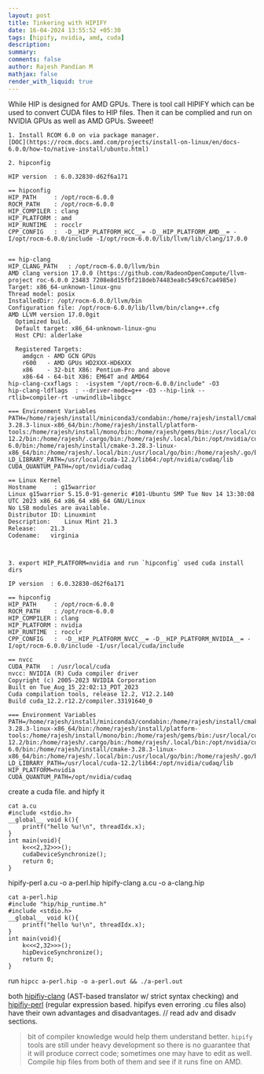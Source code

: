 ```yaml
---
layout: post
title: Tinkering with HIPIFY
date: 16-04-2024 13:55:52 +05:30
tags: [hipify, nvidia, amd, cuda]
description:
summary:
comments: false
author: Rajesh Pandian M
mathjax: false
render_with_liquid: true
---
```


While HIP is designed for AMD GPUs. There is tool call HIPIFY which can be used to convert CUDA files to HIP files. 
Then it can be complied and run on NVIDIA GPUs as well as AMD GPUs. Sweeet!

```
1. Install RCOM 6.0 on via package manager. 
[DOC](https://rocm.docs.amd.com/projects/install-on-linux/en/docs-6.0.0/how-to/native-install/ubuntu.html) 

2. hipconfig

HIP version  : 6.0.32830-d62f6a171

== hipconfig
HIP_PATH     : /opt/rocm-6.0.0
ROCM_PATH    : /opt/rocm-6.0.0
HIP_COMPILER : clang
HIP_PLATFORM : amd
HIP_RUNTIME  : rocclr
CPP_CONFIG   :  -D__HIP_PLATFORM_HCC__= -D__HIP_PLATFORM_AMD__= -I/opt/rocm-6.0.0/include -I/opt/rocm-6.0.0/lib/llvm/lib/clang/17.0.0
 

== hip-clang
HIP_CLANG_PATH   : /opt/rocm-6.0.0/llvm/bin
AMD clang version 17.0.0 (https://github.com/RadeonOpenCompute/llvm-project roc-6.0.0 23483 7208e8d15fbf218deb74483ea8c549c67ca4985e)
Target: x86_64-unknown-linux-gnu
Thread model: posix
InstalledDir: /opt/rocm-6.0.0/llvm/bin
Configuration file: /opt/rocm-6.0.0/lib/llvm/bin/clang++.cfg
AMD LLVM version 17.0.0git
  Optimized build.
  Default target: x86_64-unknown-linux-gnu
  Host CPU: alderlake

  Registered Targets:
    amdgcn - AMD GCN GPUs
    r600   - AMD GPUs HD2XXX-HD6XXX
    x86    - 32-bit X86: Pentium-Pro and above
    x86-64 - 64-bit X86: EM64T and AMD64
hip-clang-cxxflags :  -isystem "/opt/rocm-6.0.0/include" -O3
hip-clang-ldflags  : --driver-mode=g++ -O3 --hip-link --rtlib=compiler-rt -unwindlib=libgcc

=== Environment Variables
PATH=/home/rajesh/install/miniconda3/condabin:/home/rajesh/install/cmake-3.28.3-linux-x86_64/bin:/home/rajesh/install/platform-tools:/home/rajesh/install/mono/bin:/home/rajesh/gems/bin:/usr/local/cuda-12.2/bin:/home/rajesh/.cargo/bin:/home/rajesh/.local/bin:/opt/nvidia/cudaq/bin:/usr/local/sbin:/usr/local/bin:/usr/sbin:/usr/bin:/sbin:/bin:/usr/games:/usr/local/games:/snap/bin:/opt/rocm-6.0/bin:/home/rajesh/install/cmake-3.28.3-linux-x86_64/bin:/home/rajesh/.local/bin:/usr/local/go/bin:/home/rajesh/.go/bin
LD_LIBRARY_PATH=/usr/local/cuda-12.2/lib64:/opt/nvidia/cudaq/lib
CUDA_QUANTUM_PATH=/opt/nvidia/cudaq

== Linux Kernel
Hostname     : g15warrior
Linux g15warrior 5.15.0-91-generic #101-Ubuntu SMP Tue Nov 14 13:30:08 UTC 2023 x86_64 x86_64 x86_64 GNU/Linux
No LSB modules are available.
Distributor ID:	Linuxmint
Description:	Linux Mint 21.3
Release:	21.3
Codename:	virginia



3. export HIP_PLATFORM=nvidia and run `hipconfig` used cuda install dirs

IP version  : 6.0.32830-d62f6a171

== hipconfig
HIP_PATH     : /opt/rocm-6.0.0
ROCM_PATH    : /opt/rocm-6.0.0
HIP_COMPILER : clang
HIP_PLATFORM : nvidia
HIP_RUNTIME  : rocclr
CPP_CONFIG   :  -D__HIP_PLATFORM_NVCC__= -D__HIP_PLATFORM_NVIDIA__= -I/opt/rocm-6.0.0/include -I/usr/local/cuda/include

== nvcc
CUDA_PATH   : /usr/local/cuda
nvcc: NVIDIA (R) Cuda compiler driver
Copyright (c) 2005-2023 NVIDIA Corporation
Built on Tue_Aug_15_22:02:13_PDT_2023
Cuda compilation tools, release 12.2, V12.2.140
Build cuda_12.2.r12.2/compiler.33191640_0

=== Environment Variables
PATH=/home/rajesh/install/miniconda3/condabin:/home/rajesh/install/cmake-3.28.3-linux-x86_64/bin:/home/rajesh/install/platform-tools:/home/rajesh/install/mono/bin:/home/rajesh/gems/bin:/usr/local/cuda-12.2/bin:/home/rajesh/.cargo/bin:/home/rajesh/.local/bin:/opt/nvidia/cudaq/bin:/usr/local/sbin:/usr/local/bin:/usr/sbin:/usr/bin:/sbin:/bin:/usr/games:/usr/local/games:/snap/bin:/opt/rocm-6.0/bin:/home/rajesh/install/cmake-3.28.3-linux-x86_64/bin:/home/rajesh/.local/bin:/usr/local/go/bin:/home/rajesh/.go/bin
LD_LIBRARY_PATH=/usr/local/cuda-12.2/lib64:/opt/nvidia/cudaq/lib
HIP_PLATFORM=nvidia
CUDA_QUANTUM_PATH=/opt/nvidia/cudaq

```
create a cuda file. and hipfy it 
```
cat a.cu
#include <stdio.h>
__global__ void k(){
	printf("hello %u!\n", threadIdx.x);
}
int main(void){
	k<<<2,32>>>();
	cudaDeviceSynchronize();
	return 0;
}
```
hipify-perl a.cu -o  a-perl.hip
hipify-clang a.cu -o  a-clang.hip
 
```
cat a-perl.hip 
#include "hip/hip_runtime.h"
#include <stdio.h>
__global__ void k(){
	printf("hello %u!\n", threadIdx.x);
}
int main(void){
	k<<<2,32>>>();
	hipDeviceSynchronize();
	return 0;
}
```
run `hipcc a-perl.hip -o a-perl.out && ./a-perl.out`



both [hipifiy-clang](https://rocmdocs.amd.com/projects/HIPIFY/en/latest/hipify-clang.html) (AST-based translator w/ strict syntax checking) and [hipifiy-perl](https://rocmdocs.amd.com/projects/HIPIFY/en/latest/hipify-perl.html) (regular expression based. hipifys even erroring .cu files also) have their own advantages and disadvantages.  // read adv and disadv sections. 
> bit of compiler knowledge would help them understand better. `hipify` tools are still under heavy development so there is no guarantee that it will produce correct code; sometimes one may have to edit as well. Compile hip files from both of them and see if it runs fine on AMD.

